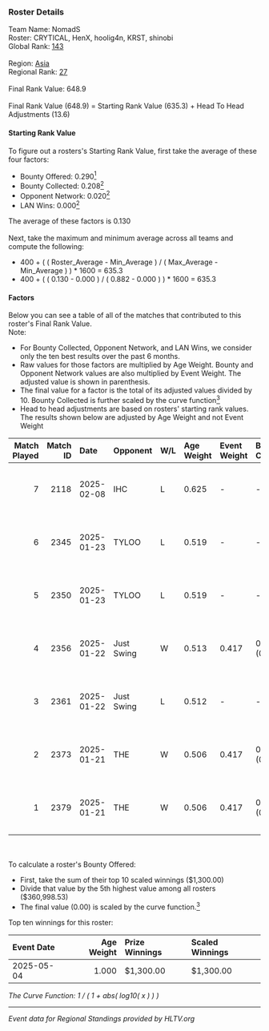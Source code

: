 ### Roster Details<br />
Team Name: NomadS<br />
Roster: CRYTICAL, HenX, hoolig4n, KRST, shinobi<br />
Global Rank: [143](../../standings_global_2025_05_05.md)<br />
<br />
Region: [Asia]( ../../standings_asia_2025_05_05.md)<br />
Regional Rank: [27]( ../../standings_asia_2025_05_05.md)<br />
<br />
Final Rank Value:  648.9<br />
<br />
Final Rank Value (648.9) = Starting Rank Value (635.3) + Head To Head Adjustments (13.6)<br />

#### Starting Rank Value<br />
To figure out a rosters's Starting Rank Value, first take the average of these four factors:<br />
- Bounty Offered: 0.290[<sup>1</sup>](#table2)
- Bounty Collected: 0.208[<sup>2</sup>](#table1)
- Opponent Network: 0.020[<sup>2</sup>](#table1)
- LAN Wins: 0.000[<sup>2</sup>](#table1)

The average of these factors is 0.130<br />
<br />
Next, take the maximum and minimum average across all teams and compute the following:<br />
- 400 + ( ( Roster_Average - Min_Average ) / ( Max_Average - Min_Average ) ) * 1600 = 635.3
- 400 + ( ( 0.130 - 0.000 ) / ( 0.882 - 0.000 ) ) * 1600 = 635.3


#### Factors<br />
Below you can see a table of all of the matches that contributed to this roster's Final Rank Value.<br />
Note:<br />

- For Bounty Collected, Opponent Network, and LAN Wins, we consider only the ten best results over the past 6 months.
- Raw values for those factors are multiplied by Age Weight. Bounty and Opponent Network values are also multiplied by Event Weight. The adjusted value is shown in parenthesis.
- The final value for a factor is the total of its adjusted values divided by 10. Bounty Collected is further scaled by the curve function[<sup>3</sup>](#curveFunction)
- Head to head adjustments are based on rosters' starting rank values. The results shown below are adjusted by Age Weight and not Event Weight
<span id="table1"></span><br />


| Match Played | Match ID | Date       | Opponent   | W/L | Age Weight | Event Weight | Bounty Collected | Opponent Network | LAN Wins  | H2H Adj. | Roster                                  |
| -: | -: | :- | :- | :- | :- | :- | :- | :- | :- | -: | :- |
|            7 |     2118 | 2025-02-08 | IHC        | L   | 0.625      | -            | -                | -                | -         |    -8.48 | CRYTICAL, HenX, hoolig4n, KRST, shinobi |
|            6 |     2345 | 2025-01-23 | TYLOO      | L   | 0.519      | -            | -                | -                | -         |    -1.83 | CRYTICAL, HenX, hoolig4n, KRST, shinobi |
|            5 |     2350 | 2025-01-23 | TYLOO      | L   | 0.519      | -            | -                | -                | -         |    -1.86 | CRYTICAL, HenX, hoolig4n, KRST, shinobi |
|            4 |     2356 | 2025-01-22 | Just Swing | W   | 0.513      | 0.417        | 0.003 (0.001)    | 0.421 (0.090)    | 0 (0.000) |    11.53 | CRYTICAL, HenX, hoolig4n, KRST, shinobi |
|            3 |     2361 | 2025-01-22 | Just Swing | L   | 0.512      | -            | -                | -                | -         |    -4.64 | CRYTICAL, HenX, hoolig4n, KRST, shinobi |
|            2 |     2373 | 2025-01-21 | THE        | W   | 0.506      | 0.417        | 0.002 (0.000)    | 0.268 (0.057)    | 0 (0.000) |     9.24 | CRYTICAL, HenX, hoolig4n, KRST, shinobi |
|            1 |     2379 | 2025-01-21 | THE        | W   | 0.506      | 0.417        | 0.002 (0.000)    | 0.268 (0.056)    | 0 (0.000) |     9.64 | CRYTICAL, HenX, hoolig4n, KRST, shinobi |

<br />
<span id="table2"></span><br />
To calculate a roster's Bounty Offered:<br />

- First, take the sum of their top 10 scaled winnings ($1,300.00)
- Divide that value by the 5th highest value among all rosters ($360,998.53)
- The final value (0.00) is scaled by the curve function.[<sup>3</sup>](#curveFunction)

Top ten winnings for this roster:<br />

| Event Date | Age Weight | Prize Winnings | Scaled Winnings |
| :- | -: | :- | :- |
| 2025-05-04 |      1.000 | $1,300.00      | $1,300.00       |


<span id="curveFunction"></span>_The Curve Function: 1 / ( 1 + abs( log10( x ) ) )_<br />

---
_Event data for Regional Standings provided by HLTV.org_<br />
